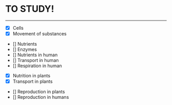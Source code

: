 # TO STUDY!
___

- [x] Cells
- [x] Movement of substances
- [] Nutrients
- [] Enzymes
- [] Nutrients in human
- [] Transport in human
- [] Respiration in human
- [x] Nutrition in plants
- [x] Transport in plants
- [] Reproduction in plants
- [] Reproduction in humans

